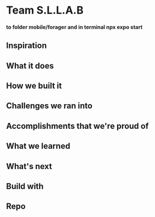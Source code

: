 # Team S.L.L.A.B
#### to folder mobile/forager and in terminal npx expo start

## Inspiration

## What it does

## How we built it

## Challenges we ran into

## Accomplishments that we're proud of


## What we learned


## What's next

## Build with 

## Repo

